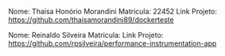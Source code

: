 
Nome: Thaísa Honório Morandini
Matricula: 22452
Link Projeto: https://github.com/thaisamorandini89/dockerteste

Nome: Reinaldo Silveira 
Matricula: 
Link Projeto: https://github.com/rpsilveira/performance-instrumentation-app
